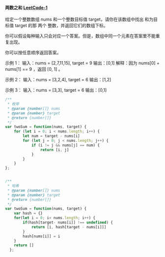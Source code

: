 #### 两数之和 [LeetCode-1](https://leetcode.cn/problems/two-sum/)

给定一个整数数组 nums 和一个整数目标值 target，请你在该数组中找出 和为目标值 target  的那 两个 整数，并返回它们的数组下标。

你可以假设每种输入只会对应一个答案。但是，数组中同一个元素在答案里不能重复出现。

你可以按任意顺序返回答案。

示例 1：
输入：nums = [2,7,11,15], target = 9
输出：[0,1]
解释：因为 nums[0] + nums[1] == 9 ，返回 [0, 1] 。

示例 2：
输入：nums = [3,2,4], target = 6
输出：[1,2]

示例 3：
输入：nums = [3,3], target = 6
输出：[0,1]

```js
/**
 * 枚举
 * @param {number[]} nums
 * @param {number} target
 * @return {number[]}
 */
var twoSum = function(nums, target) {
    for (let i = 0; i < nums.length; i++) {
        let num = target - nums[i]
        for (let j = 0; j < nums.length; j++) {
            if (i != j && nums[j] == num) {
                return [i, j]
            }
        }
    }
};


/**
 * 哈希
 * @param {number[]} nums
 * @param {number} target
 * @return {number[]}
 */
var twoSum = function(nums, target) {
    var hash = {}
    for(let i = 0; i< nums.length; i++) {
        if(hash[target- nums[i]] !== undefined) {
            return [i, hash[target - nums[i]]]
        }
        hash[nums[i]] = i
    } 
    return []
  };

```